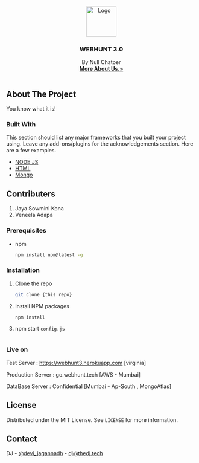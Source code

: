 <!--
*** Thanks for checking out the Best-README-Template. If you have a suggestion
*** that would make this better, please fork the repo and create a pull request
*** or simply open an issue with the tag "enhancement".
*** Thanks again! Now go create something AMAZING! :D
-->



<!-- PROJECT SHIELDS -->
<!--
*** I'm using markdown "reference style" links for readability.
*** Reference links are enclosed in brackets [ ] instead of parentheses ( ).
*** See the bottom of this document for the declaration of the reference variables
*** for contributors-url, forks-url, etc. This is an optional, concise syntax you may use.
*** https://www.markdownguide.org/basic-syntax/#reference-style-links
-->





<!-- PROJECT LOGO -->
<br />
<p align="center">
  <a href="https://github.com/othneildrew/Best-README-Template">
    <img src="https://raw.githubusercontent.com/othneildrew/Best-README-Template/master/images/logo.png" alt="Logo" width="80" height="80">
  </a>

  <h3 align="center">WEBHUNT 3.0</h3>

  <p align="center">
   By Null Chatper
    <br />
    <a href="nullchapter.github.io"><strong>More About Us.»</strong></a>
    <br />
    <br />

  </p>
</p>



<!-- ABOUT THE PROJECT -->
## About The Project

You know what it is!

### Built With

This section should list any major frameworks that you built your project using. Leave any add-ons/plugins for the acknowledgements section. Here are a few examples.
* [NODE JS](https://nodejs.org/en/)
* [HTML](https://html.com/)
* [Mongo](https://laravel.com)



<!-- GETTING STARTED -->
## Contributers

1. Jaya Sowmini Kona
2. Veneela Adapa

### Prerequisites

* npm
  ```sh
  npm install npm@latest -g
  ```

### Installation

1. Clone the repo
   ```sh
   git clone {this repo}
   ```
2. Install NPM packages
   ```sh
   npm install
   ```
3. npm start `config.js`
   ```JS npm start
   ```
   
   
   
### Live on

Test Server : https://webhunt3.herokuapp.com [virginia]

Production Server : go.webhunt.tech [AWS - Mumbai]

DataBase Server : Confidential [Mumbai - Ap-South , MongoAtlas]




<!-- LICENSE -->
## License

Distributed under the MIT License. See `LICENSE` for more information.



<!-- CONTACT -->
## Contact

DJ - [@devi_jagannadh](https://twitter.com/devi_jagannadh) - dj@thedj.tech


